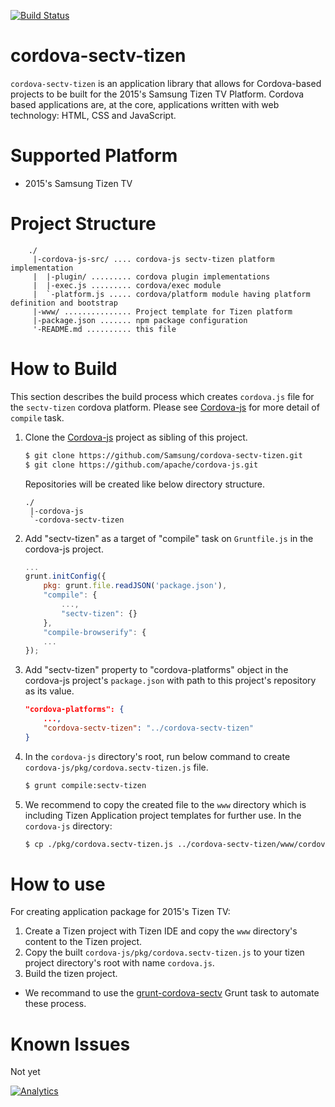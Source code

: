 [![Build Status](https://travis-ci.org/Samsung/cordova-sectv-tizen.svg?branch=master)](https://travis-ci.org/Samsung/cordova-sectv-tizen)

# cordova-sectv-tizen
`cordova-sectv-tizen` is an application library that allows for Cordova-based projects to be built for the 2015's Samsung Tizen TV Platform.
Cordova based applications are, at the core, applications written with web technology: HTML, CSS and JavaScript.

# Supported Platform
* 2015's Samsung Tizen TV

# Project Structure
```
    ./
     |-cordova-js-src/ .... cordova-js sectv-tizen platform implementation
     |  |-plugin/ ......... cordova plugin implementations
     |  |-exec.js ......... cordova/exec module
     |  `-platform.js ..... cordova/platform module having platform definition and bootstrap
     |-www/ ............... Project template for Tizen platform
     |-package.json ....... npm package configuration
     '-README.md .......... this file
```

# How to Build
This section describes the build process which creates `cordova.js` file for the `sectv-tizen` cordova platform.
Please see [Cordova-js](http://github.com/apache/cordova-js) for more detail of `compile` task.

1. Clone the [Cordova-js](http://github.com/apache/cordova-js) project as sibling of this project.
    ```sh
    $ git clone https://github.com/Samsung/cordova-sectv-tizen.git
    $ git clone https://github.com/apache/cordova-js.git
    ```
    
    Repositories will be created like below directory structure.
    ```
    ./
     |-cordova-js
     `-cordova-sectv-tizen
    ```

2. Add "sectv-tizen" as a target of "compile" task on `Gruntfile.js` in the cordova-js project.
    ```js
    ...
    grunt.initConfig({
        pkg: grunt.file.readJSON('package.json'),
        "compile": {
            ...,
            "sectv-tizen": {}
        },
        "compile-browserify": {
        ...
    });
    ```

3. Add "sectv-tizen" property to "cordova-platforms" object in the cordova-js project's `package.json` with path to this project's repository as its value.
    ```JSON
    "cordova-platforms": {
        ...,
        "cordova-sectv-tizen": "../cordova-sectv-tizen"
    }
    ```

4. In the `cordova-js` directory's root, run below command to create `cordova-js/pkg/cordova.sectv-tizen.js` file.
    ```sh
    $ grunt compile:sectv-tizen
    ```

5. We recommend to copy the created file to the `www` directory which is including Tizen Application project templates for further use. In the `cordova-js` directory:
    ```sh
    $ cp ./pkg/cordova.sectv-tizen.js ../cordova-sectv-tizen/www/cordova.js
    ```

# How to use
For creating application package for 2015's Tizen TV:

1. Create a Tizen project with Tizen IDE and copy the `www` directory's content to the Tizen project.
2. Copy the built `cordova-js/pkg/cordova.sectv-tizen.js` to your tizen project directory's root with name `cordova.js`.
3. Build the tizen project.

* We recommand to use the [grunt-cordova-sectv](http://github.com/Samsung/grunt-cordova-sectv) Grunt task to automate these process.

# Known Issues
Not yet

[![Analytics](https://ga-beacon.appspot.com/UA-70262254-1/cordova-sectv-tizen/README)](https://github.com/igrigorik/ga-beacon)
